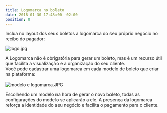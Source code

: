 ```yaml
---
title: Logomarca no boleto
date: 2018-01-30 17:48:00 -02:00
position: 0
---
```


Inclua no layout dos seus boletos a logomarca do seu próprio negócio no recibo do pagador:

![logo.jpg](/uploads/logo.jpg)

A Logomarca não é obrigatória para gerar um boleto, mas é um recurso útil que facilita a visualização e a organização do seu cliente.\
Você pode cadastrar uma logomarca em cada modelo de boleto que criar na plataforma:\
\
![modelo e logomarca.JPG](/uploads/modelo%20e%20logomarca.JPG)

Escolhendo um modelo na hora de gerar o novo boleto, todas as configurações do modelo se aplicarão a ele. A presença da logomarca reforça a identidade do seu negócio e facilita  o pagamento para o cliente.